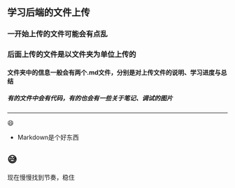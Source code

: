 ## 学习后端的文件上传 ##
### 一开始上传的文件可能会有点乱 ###

### 后面上传的文件是以文件夹为单位上传的 ###

#### 文件夹中的信息一般会有两个.md文件，分别是对上传文件的说明、学习进度与总结 ####
##### 有的文件中会有代码，有的也会有一些关于笔记、调试的图片 #####
---
😄
- Markdown是个好东西

😅
---
现在慢慢找到节奏，稳住
